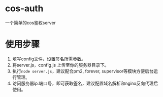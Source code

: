 # cos-auth
一个简单的cos鉴权server
# 使用步骤
1. 填写config文件，设置签名所需参数。
2. 将server.js，config.js 上传至你的服务器目录下。
3. 执行`node server.js`，建议配合pm2, forever, supervisor等模块方便后台运行管理。
4. 访问服务器ip:端口号，即可获取签名，建议配置域名解析和nginx反向代理后使用。
